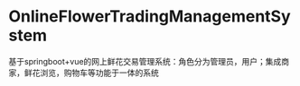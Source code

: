 # OnlineFlowerTradingManagementSystem
 基于springboot+vue的网上鲜花交易管理系统：角色分为管理员，用户；集成商家，鲜花浏览，购物车等功能于一体的系统
